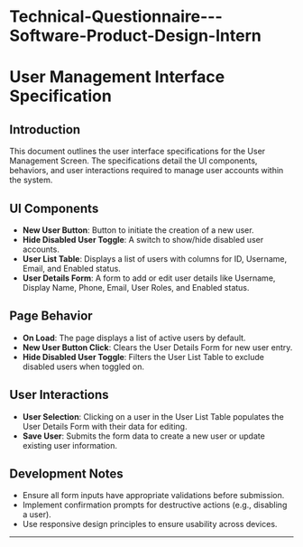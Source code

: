 # Technical-Questionnaire---Software-Product-Design-Intern

# User Management Interface Specification

## Introduction
This document outlines the user interface specifications for the User Management Screen. The specifications detail the UI components, behaviors, and user interactions required to manage user accounts within the system.

## UI Components
- **New User Button**: Button to initiate the creation of a new user.
- **Hide Disabled User Toggle**: A switch to show/hide disabled user accounts.
- **User List Table**: Displays a list of users with columns for ID, Username, Email, and Enabled status.
- **User Details Form**: A form to add or edit user details like Username, Display Name, Phone, Email, User Roles, and Enabled status.

## Page Behavior
- **On Load**: The page displays a list of active users by default.
- **New User Button Click**: Clears the User Details Form for new user entry.
- **Hide Disabled User Toggle**: Filters the User List Table to exclude disabled users when toggled on.

## User Interactions
- **User Selection**: Clicking on a user in the User List Table populates the User Details Form with their data for editing.
- **Save User**: Submits the form data to create a new user or update existing user information.

## Development Notes
- Ensure all form inputs have appropriate validations before submission.
- Implement confirmation prompts for destructive actions (e.g., disabling a user).
- Use responsive design principles to ensure usability across devices.

---

